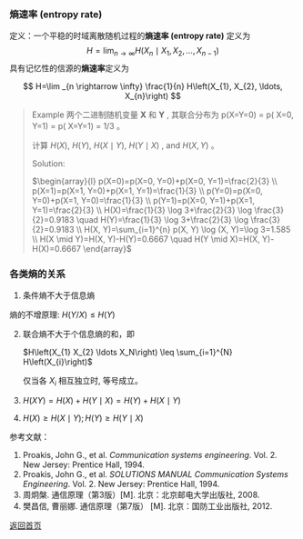 ### 熵速率 (entropy rate)

定义：一个平稳的时域离散随机过程的**熵速率 (entropy rate)** 定义为
$$
H=\lim _{n \rightarrow \infty} H(X_{n} \mid X_{1}, X_{2}, \ldots, X_{n-1})
$$
具有记忆性的信源的**熵速率**定义为

$$
H=\lim _{n \rightarrow \infty} \frac{1}{n} H\left(X_{1}, X_{2}, \ldots, X_{n}\right)
$$

> Example  两个二进制随机变量 $\mathbf{X}$  和 $\mathbf{Y}$ , 其联合分布为  p(X=Y=0) = p( X=0, Y=1) = p( X=Y=1) = 1/3 。
>
> 计算  $H(X)$,  $H(Y)$, $H(X \mid Y)$, $H(Y \mid X)$ , and  $H(X, Y)$ 。
>
> Solution:
>
> $\begin{array}{l}
> p(X=0)=p(X=0, Y=0)+p(X=0, Y=1)=\frac{2}{3} \\
> p(X=1)=p(X=1, Y=0)+p(X=1, Y=1)=\frac{1}{3} \\
> p(Y=0)=p(X=0, Y=0)+p(X=1, Y=0)=\frac{1}{3} \\
> p(Y=1)=p(X=0, Y=1)+p(X=1, Y=1)=\frac{2}{3} \\
> H(X)=\frac{1}{3} \log 3+\frac{2}{3} \log \frac{3}{2}=0.9183 \quad H(Y)=\frac{1}{3} \log 3+\frac{2}{3} \log \frac{3}{2}=0.9183 \\
> H(X, Y)=\sum_{i=1}^{n} p(X, Y) \log (X, Y)=\log 3=1.585 \\
> H(X \mid Y)=H(X, Y)-H(Y)=0.6667 \quad H(Y \mid X)=H(X, Y)-H(X)=0.6667
> \end{array}$

### 各类熵的关系

1. 条件熵不大于信息熵

  熵的不增原理: $H(Y / X) \leq H(Y)$

2. 联合熵不大于个信息熵的和，即

   $H\left(X_{1} X_{2} \ldots X_N\right) \leq \sum_{i=1}^{N} H\left(X_{i}\right)$

   仅当各 $X_{i}$ 相互独立时, 等号成立。

3. $H(X Y)=H(X)+H(Y \mid X)=H(Y)+H(X \mid Y)$

4. $H(X) \geq H(X \mid Y) ; H(Y) \geq H(Y \mid X)$



参考文献：

1. Proakis, John G., et al. *Communication systems engineering*. Vol. 2. New Jersey: Prentice Hall, 1994.
2. Proakis, John G., et al. *SOLUTIONS MANUAL Communication Systems Engineering*. Vol. 2. New Jersey: Prentice Hall, 1994.
3. 周炯槃. 通信原理（第3版）[M\]. 北京：北京邮电大学出版社, 2008.
4. 樊昌信, 曹丽娜. 通信原理（第7版） [M\]. 北京：国防工业出版社, 2012.



[返回首页](https://github.com/timerring/information-theory)